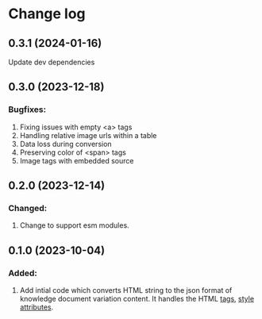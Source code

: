 # Change log

## 0.3.1 (2024-01-16)

Update dev dependencies

## 0.3.0 (2023-12-18)

### Bugfixes:

1. Fixing issues with empty \<a\> tags
2. Handling relative image urls within a table
3. Data loss during conversion
4. Preserving color of \<span\> tags
5. Image tags with embedded source

## 0.2.0 (2023-12-14)

### Changed:

1. Change to support esm modules.

## 0.1.0 (2023-10-04)

### Added:

1. Add intial code which converts HTML string to the json format of knowledge document variation content. It handles the HTML [tags](src/models/html/tag.ts), [style attributes](src/models/html/style-attribute.ts).
